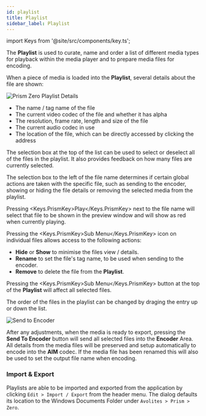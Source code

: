```yaml
---
id: playlist
title: Playlist
sidebar_label: Playlist
---
```


import Keys from '@site/src/components/key.ts';

The **Playlist** is used to curate, name and order a list of different media types for playback within the media player and to prepare media files for encoding.

When a piece of media is loaded into the **Playlist**, several details about the file are shown:

![Prism Zero Playlist Details](/prismdocs/images/playlistdetails.png "Playlist Details")

- The name / tag name of the file
- The current video codec of the file and whether it has alpha
- The resolution, frame rate, length and size of the file
- The current audio codec in use
- The location of the file, which can be directly accessed by clicking the address

The selection box at the top of the list can be used to select or deselect all of the files in the playlist. It also provides feedback on how many files are currently selected.

The selection box to the left of the file name determines if certain global actions are taken with the specific file, such as sending to the encoder, showing or hiding the file details or removing the selected media from the playlist.

Pressing <Keys.PrismKey>Play</Keys.PrismKey> next to the file name will select that file to be shown in the preview window and will show as red when currently playing.

Pressing the <Keys.PrismKey>Sub Menu</Keys.PrismKey> icon on individual files allows access to the following actions:

- **Hide** or **Show** to minimise the files view / details.
- **Rename** to set the file's tag name, to be used when sending to the encoder.
- **Remove** to delete the file from the **Playlist**.

Pressing the <Keys.PrismKey>Sub Menu</Keys.PrismKey> button at the top of the **Playlist** will affect all selected files.

The order of the files in the playlist can be changed by draging the entry up or down the list.

![Send to Encoder](/prismdocs/images/sendtoencoder.png "Send to Encoder")

After any adjustments, when the media is ready to export, pressing the **Send To Encoder** button will send all selected files into the **Encoder** Area. All details from the media files will be preserved and setup automatically to encode into the **AIM** codec. If the media file has been renamed this will also be used to set the output file name when encoding.

### Import & Export

Playlists are able to be imported and exported from the application by clicking `Edit > Import / Export` from the header menu. The dialog defaults its location to the Windows Documents Folder under `Avolites > Prism > Zero`.
